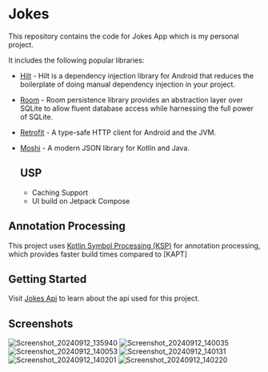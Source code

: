 # Jokes
This repository contains the code for Jokes App which is my personal project.

It includes the following popular libraries:

- [Hilt](https://dagger.dev/hilt) - Hilt is a dependency injection library for Android that reduces the boilerplate of doing manual dependency injection in your project.

- [Room](https://developer.android.com/training/data-storage/room) - Room persistence library provides an abstraction layer over SQLite to allow fluent database access while harnessing the full power of SQLite.

- [Retrofit](https://github.com/square/retrofit) - A type-safe HTTP client for Android and the JVM.

- [Moshi](https://github.com/square/moshi) - A modern JSON library for Kotlin and Java.

  ## USP 
  - Caching Support
  - UI build on Jetpack Compose
  

## Annotation Processing

This project uses [Kotlin Symbol Processing (KSP)](https://kotlinlang.org/docs/ksp-overview.html) for annotation processing, which provides faster build times compared to [KAPT]

## Getting Started
Visit [Jokes Api](https://sv443.net/jokeapi/v2/) to learn about the api used for this project.

## Screenshots
![Screenshot_20240912_135940](https://github.com/user-attachments/assets/ddf394d4-ef65-4f3f-8173-9ddf6cdf9a78)
![Screenshot_20240912_140035](https://github.com/user-attachments/assets/d9ce8d75-9546-42b0-a7db-3b1886e0cb74)
![Screenshot_20240912_140053](https://github.com/user-attachments/assets/f1b0e185-24e9-421a-badb-428280c1c309)
![Screenshot_20240912_140131](https://github.com/user-attachments/assets/8416783c-7203-4542-a22e-271cbceedf93)
![Screenshot_20240912_140201](https://github.com/user-attachments/assets/28e4c023-5612-4fd9-a903-6d9c3e5c1bd8)
![Screenshot_20240912_140220](https://github.com/user-attachments/assets/93443986-717b-4ccc-b186-479aea65cd8b)


